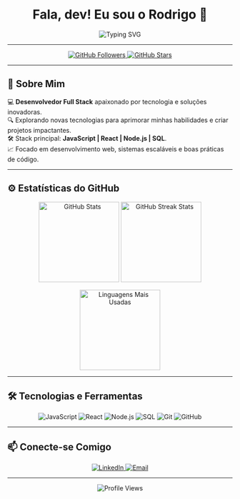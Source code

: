 <h1 align="center">Fala, dev! Eu sou o Rodrigo 👋</h1>

<p align="center">
  <img src="https://readme-typing-svg.demolab.com?font=Fira+Code&weight=500&size=24&pause=1000&color=00FFEF&background=121212&center=true&vCenter=true&width=435&lines=Desenvolvedor+Fullstack;Construindo+soluções+com+tecnologia;Explorando+novas+tecnologias;Bem-vindo+ao+meu+GitHub!+🚀" alt="Typing SVG" />
</p>

---

<p align="center">
  <a href="https://github.com/rodrigoc-dev">
    <img src="https://img.shields.io/github/followers/rodrigoc-dev?label=Seguidores&style=for-the-badge&color=00FFEF" alt="GitHub Followers" />
  </a>
  <a href="https://github.com/rodrigoc-dev?tab=repositories">
    <img src="https://img.shields.io/github/stars/rodrigoc-dev?label=Stars&style=for-the-badge&color=00FFEF" alt="GitHub Stars" />
  </a>
</p>

---

## 🚀 Sobre Mim

💻 **Desenvolvedor Full Stack** apaixonado por tecnologia e soluções inovadoras.<br>
🔍 Explorando novas tecnologias para aprimorar minhas habilidades e criar projetos impactantes.<br>
🛠️ Stack principal: **JavaScript | React | Node.js | SQL**.<br>
📈 Focado em desenvolvimento web, sistemas escaláveis e boas práticas de código.<br>

---

## ⚙️ Estatísticas do GitHub

<p align="center">
  <img height="180em" src="https://github-readme-stats.vercel.app/api?username=rodrigoc-dev&show_icons=true&theme=radical&icon_color=00FFEF&text_color=FFFFFF&bg_color=000000" alt="GitHub Stats" />
  <img height="180em" src="https://github-readme-streak-stats.herokuapp.com?user=rodrigoc-dev&theme=radical&background=000000&border=00FFEF&fire=00FFEF&currStreakLabel=00FFEF" alt="GitHub Streak Stats" />
</p>

<p align="center">
  <img height="180em" src="https://github-readme-stats.vercel.app/api/top-langs/?username=rodrigoc-dev&layout=compact&langs_count=7&theme=radical&bg_color=000000&text_color=FFFFFF" alt="Linguagens Mais Usadas" />
</p>

---

## 🛠️ Tecnologias e Ferramentas

<p align="center">
  <img src="https://img.shields.io/badge/JavaScript-000000?style=for-the-badge&logo=javascript&logoColor=F7DF1E" alt="JavaScript" />
  <img src="https://img.shields.io/badge/React-000000?style=for-the-badge&logo=react&logoColor=61DAFB" alt="React" />
  <img src="https://img.shields.io/badge/Node.js-000000?style=for-the-badge&logo=node.js&logoColor=339933" alt="Node.js" />
  <img src="https://img.shields.io/badge/SQL-000000?style=for-the-badge&logo=mysql&logoColor=00FFEF" alt="SQL" />
  <img src="https://img.shields.io/badge/Git-000000?style=for-the-badge&logo=git&logoColor=F05032" alt="Git" />
  <img src="https://img.shields.io/badge/GitHub-000000?style=for-the-badge&logo=github&logoColor=FFFFFF" alt="GitHub" />
</p>

---

## 📫 Conecte-se Comigo

<p align="center">
  <a href="https://www.linkedin.com/in/rodrigocastrodev" target="_blank">
    <img src="https://img.shields.io/badge/LinkedIn-000000?style=for-the-badge&logo=linkedin&logoColor=00FFEF" alt="LinkedIn" />
  </a>
  <a href="mailto:rodrigo.castro1318@gmail.com" target="_blank">
    <img src="https://img.shields.io/badge/Email-000000?style=for-the-badge&logo=gmail&logoColor=00FFEF" alt="Email" />
  </a>
</p>

---

<p align="center">
  <img src="https://komarev.com/ghpvc/?username=rodrigoc-dev&style=for-the-badge&color=00FFEF" alt="Profile Views" />
</p>
